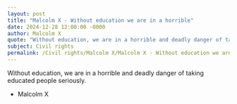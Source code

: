 ```yaml
---
layout: post
title: "Malcolm X - Without education we are in a horrible"
date: 2024-12-28 12:00:00 -0000
author: Malcolm X
quote: "Without education, we are in a horrible and deadly danger of taking educated people seriously."
subject: Civil rights
permalink: /Civil rights/Malcolm X/Malcolm X - Without education we are in a horrible
---
```


Without education, we are in a horrible and deadly danger of taking educated people seriously.

- Malcolm X
